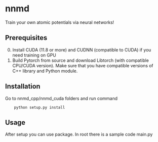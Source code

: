 # nnmd

Train your own atomic potentials via neural networks!

## Prerequisites
0. Install CUDA (11.8 or more) and CUDNN (compatible to CUDA)
if you need training on GPU
1. Build Pytorch from source and download Libtorch (with compatible CPU/CUDA version).
Make sure that you have compatible versions of C++ library and Python module. 

## Installation

Go to nnmd_cpp/nnmd_cuda folders and run command
```
    python setup.py install
```

## Usage

After setup you can use package. In root there is a sample code main.py